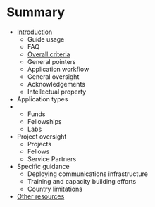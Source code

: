 # Summary

* [Introduction](README.md)
  * Guide usage
  * FAQ
  * [Overall criteria](overall-criteria.md)
  * General pointers
  * Application workflow
  * General oversight
  * Acknowledgements
  * Intellectual property
* Application types
* * Funds
  * Fellowships
  * Labs
* Project oversight
  * Projects
  * Fellows
  * Service Partners
* Specific guidance
  * Deploying communications infrastructure
  * Training and capacity building efforts
  * Country limitations
* [Other resources](other-guides.md)




